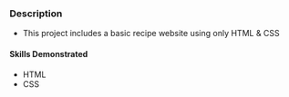 ### Description
- This project includes a basic recipe website using only HTML & CSS
#### Skills Demonstrated
- HTML
- CSS
